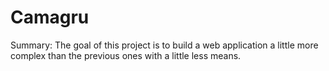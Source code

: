 # Camagru
Summary: The goal of this project is to build a web application a little more complex than the previous ones with a little less means.
